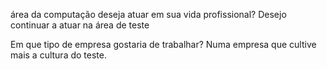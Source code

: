 área da computação deseja atuar em sua vida profissional?
Desejo continuar a atuar na área de teste

Em que tipo de empresa gostaria de trabalhar?
Numa empresa que cultive mais a cultura do teste.
